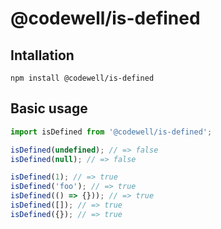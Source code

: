 # @codewell/is-defined

## Intallation

```
npm install @codewell/is-defined
```

## Basic usage

```JavaScript
import isDefined from '@codewell/is-defined';

isDefined(undefined); // => false
isDefined(null); // => false

isDefined(1); // => true
isDefined('foo'); // => true
isDefined(() => {})); // => true
isDefined([]); // => true
isDefined({}); // => true
```
